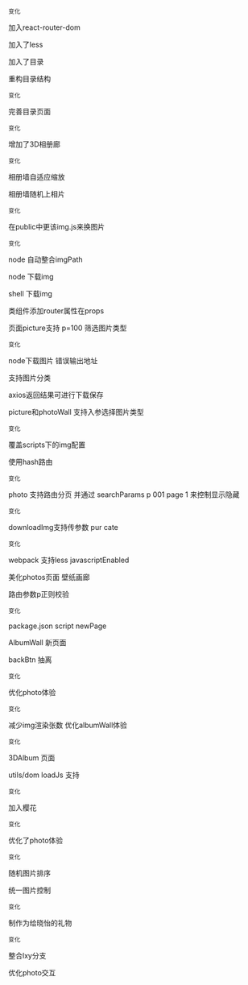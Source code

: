 `变化`

加入react-router-dom

加入了less

加入了目录

重构目录结构

`变化`

完善目录页面

`变化`

增加了3D相册廊

`变化`

相册墙自适应缩放

相册墙随机上相片

`变化`

在public中更该img.js来换图片

`变化`

node 自动整合imgPath

node 下载img

shell 下载img

类组件添加router属性在props

页面picture支持 p=100 筛选图片类型

`变化`

node下载图片 错误输出地址

支持图片分类

axios返回结果可进行下载保存

picture和photoWall 支持入参选择图片类型

`变化`

覆盖scripts下的img配置

使用hash路由

`变化`

photo 支持路由分页 并通过 searchParams p 001 page 1 来控制显示隐藏

`变化`

downloadImg支持传参数 pur cate

`变化`

webpack 支持less javascriptEnabled

美化photos页面 壁纸画廊

路由参数p正则校验

`变化`

package.json script newPage

AlbumWall 新页面

backBtn 抽离

`变化`

优化photo体验

`变化`

减少img渲染张数 优化albumWall体验

`变化`

3DAlbum 页面

utils/dom loadJs 支持

`变化`

加入樱花

`变化`

优化了photo体验

`变化`

随机图片排序

统一图片控制

`变化`

制作为给晓怡的礼物

`变化`

整合lxy分支

优化photo交互
